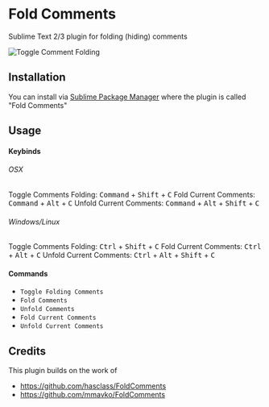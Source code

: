 # Fold Comments

Sublime Text 2/3 plugin for folding (hiding) comments

![Toggle Comment Folding](https://raw.github.com/oskarols/foldcomments/master/foldcomments.gif)


## Installation

You can install via [Sublime Package Manager](https://sublime.wbond.net/) where the plugin is called "Fold Comments"


## Usage

#### Keybinds

###### OSX
Toggle Comments Folding: <kbd>Command</kbd> + <kbd>Shift</kbd> + <kbd>C</kbd>
Fold Current Comments: <kbd>Command</kbd> + <kbd>Alt</kbd> + <kbd>C</kbd>
Unfold Current Comments: <kbd>Command</kbd> + <kbd>Alt</kbd> + <kbd>Shift</kbd> + <kbd>C</kbd>

###### Windows/Linux
Toggle Comments Folding: <kbd>Ctrl</kbd> + <kbd>Shift</kbd> + <kbd>C</kbd>
Fold Current Comments: <kbd>Ctrl</kbd> + <kbd>Alt</kbd> + <kbd>C</kbd>
Unfold Current Comments: <kbd>Ctrl</kbd> + <kbd>Alt</kbd> + <kbd>Shift</kbd> + <kbd>C</kbd>


#### Commands

* `Toggle Folding Comments`
* `Fold Comments`
* `Unfold Comments`
* `Fold Current Comments`
* `Unfold Current Comments`


## Credits

This plugin builds on the work of
- https://github.com/hasclass/FoldComments
- https://github.com/mmavko/FoldComments